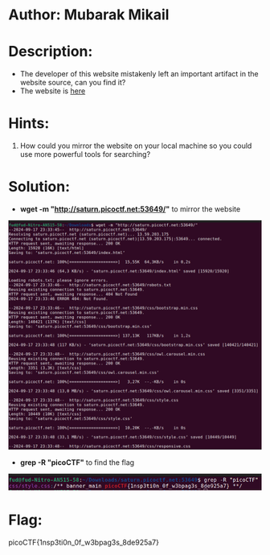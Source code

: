 # Author: Mubarak Mikail

# Description:
- The developer of this website mistakenly left an important artifact in the website source, can you find it?
- The website is [here](http://saturn.picoctf.net:53649/)

# Hints:
1. How could you mirror the website on your local machine so you could use more powerful tools for searching?

# Solution:
- **wget -m  "http://saturn.picoctf.net:53649/"** to mirror the website

![img](image-10.png)

- **grep -R "picoCTF"** to find the flag

![img](image-11.png)

# Flag:
picoCTF{1nsp3ti0n_0f_w3bpag3s_8de925a7}